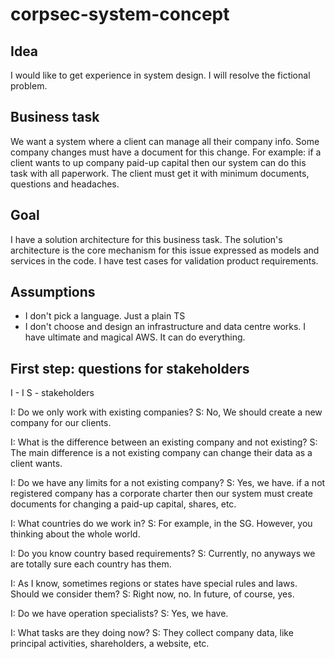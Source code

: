 # corpsec-system-concept

## Idea
I would like to get experience in system design.
I will resolve the fictional problem.

## Business task
We want a system where a client can manage all their company info.
Some company changes must have a document for this change. For example: if a client wants to up company paid-up capital then our system can do this task with all paperwork. The client must get it with minimum documents, questions and headaches.

## Goal
I have a solution architecture for this business task.
The solution's architecture is the core mechanism for this issue expressed as models and services in the code.
I have test cases for validation product requirements.

## Assumptions
- I don't pick a language. Just a plain TS
- I don't choose and design an infrastructure and data centre works. I have ultimate and magical AWS. It can do everything.


## First step: questions for stakeholders
I - I
S - stakeholders

I: Do we only work with existing companies?
S: No, We should create a new company for our clients.

I: What is the difference between an existing company and not existing?
S: The main difference is a not existing company can change their data as a client wants.

I: Do we have any limits for a not existing company?
S: Yes, we have. if a not registered company has a corporate charter then our system must create documents for changing a paid-up capital, shares, etc.

I: What countries do we work in?
S: For example, in the SG. However, you thinking about the whole world.

I: Do you know country based requirements?
S: Currently, no anyways we are totally sure each country has them.

I: As I know, sometimes regions or states have special rules and laws. Should we consider them?
S: Right now, no. In future, of course, yes.

I: Do we have operation specialists?
S: Yes, we have.

I: What tasks are they doing now?
S: They collect company data, like principal activities, shareholders, a website, etc.
